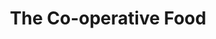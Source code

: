 ---
title: "The Co-operative Food"
url: /chesterfield/the-co-operative-food-top-road/
shop: Supermarkt
---